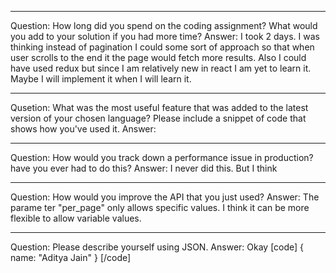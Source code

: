 <hr>
Question: How long did you spend on the coding assignment? What would you add to your solution if you had more time?
Answer: I took 2 days. I was thinking instead of pagination I could some sort of approach so that when user scrolls to the end it the page would fetch more results. Also I could have used redux but since I am relatively new in react I am yet to learn it. Maybe I will implement it when I will learn it.

<hr>

Qusetion: What was the most useful feature that was added to the latest version of your chosen language? Please include a snippet of code that shows how you've used it.
Answer: 

<hr>

Question: How would you track down a performance issue in production? have you ever had to do this?
Answer: I never did this. But I think 

<hr>

Question: How would you improve the API that you just used?
Answer: The parame ter "per_page" only allows specific values. I think it can be more flexible to allow variable values.

<hr>

Question: Please describe yourself using JSON.
Answer: Okay
[code]
  {
    name: "Aditya Jain"
  }
[/code]

